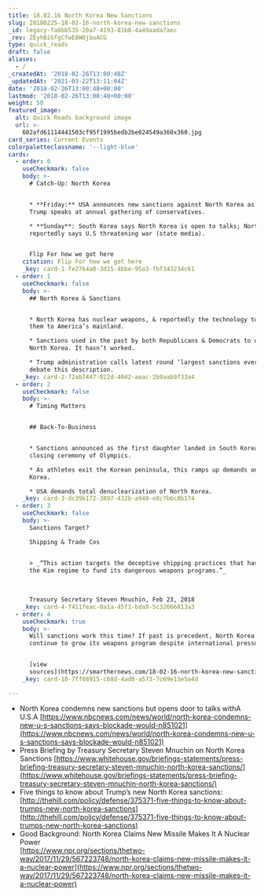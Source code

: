 ```yaml
---
title: 18.02.16 North Korea New Sanctions
slug: 20180225-18-02-16-north-korea-new-sanctions
_id: legacy-fa6bb535-20a7-4193-81b8-4a49aada7aec
_rev: ZEyhBiGfgCfwE8WOjbuACG
type: quick_reads
draft: false
aliases:
  - /
_createdAt: '2018-02-26T13:00:48Z'
_updatedAt: '2021-03-22T13:11:04Z'
date: '2018-02-26T13:00:48+00:00'
lastmod: '2018-02-26T13:00:48+00:00'
weight: 50
featured_image:
  alt: Quick Reads background image
  url: >-
    602afd61114441503cf95f1995bedb2be024549a360x360.jpg
card_series: Current Events
colorpaletteclassname: '--light-blue'
cards:
  - order: 0
    useCheckmark: false
    body: >-
      # Catch-Up: North Korea


      * **Friday:** USA announces new sanctions against North Korea as President
      Trump speaks at annual gathering of conservatives.

      * **Sunday**: South Korea says North Korea is open to talks; North Korea
      reportedly says U.S threatening war (state media).


      Flip For how we got here
    citation: Flip For how we got here
    _key: card-1-fe2764a0-3d15-4bbe-95a3-fbf343234c61
  - order: 1
    useCheckmark: false
    body: >-
      ## North Korea & Sanctions


      * North Korea has nuclear weapons, & reportedly the technology to deliver
      them to America’s mainland.

      * Sanctions used in the past by both Republicans & Democrats to deter
      North Korea. It hasn’t worked.

      * Trump administration calls latest round ‘largest sanctions ever’ – some
      debate this description.
    _key: card-2-72ab7447-022d-4042-aeac-2b9aab9f33a4
  - order: 2
    useCheckmark: false
    body: >-
      # Timing Matters


      ## Back-To-Business


      * Sanctions announced as the first daughter landed in South Korea for
      closing ceremony of Olympics.

      * As athletes exit the Korean peninsula, this ramps up demands on North
      Korea.

      * USA demands total denuclearization of North Korea.
    _key: card-3-dc39b172-3897-432b-a940-e8c7b6c8b174
  - order: 3
    useCheckmark: false
    body: >-
      Sanctions Target?  

      Shipping & Trade Cos


      > _“This action targets the deceptive shipping practices that have enabled
      the Kim regime to fund its dangerous weapons programs.”_  
        
        
        
      Treasury Secretary Steven Mnuchin, Feb 23, 2018
    _key: card-4-f411feac-0a1a-45f1-bda9-5c32666813a3
  - order: 4
    useCheckmark: true
    body: >-
      Will sanctions work this time? If past is precedent, North Korea will
      continue to grow its weapons program despite international pressure.


      [view
      sources](https://smarthernews.com/18-02-16-north-korea-new-sanctions/)
    _key: card-10-7ff08915-c68d-4ad0-a573-7c69e13e5a4d

---
```

* North Korea condemns new sanctions but opens door to talks withA U.S.A [https://www.nbcnews.com/news/world/north-korea-condemns-new-u-s-sanctions-says-blockade-would-n851021](https://www.nbcnews.com/news/world/north-korea-condemns-new-u-s-sanctions-says-blockade-would-n851021)
* Press Briefing by Treasury Secretary Steven Mnuchin on North Korea Sanctions [https://www.whitehouse.gov/briefings-statements/press-briefing-treasury-secretary-steven-mnuchin-north-korea-sanctions/](https://www.whitehouse.gov/briefings-statements/press-briefing-treasury-secretary-steven-mnuchin-north-korea-sanctions/)
* Five things to know about Trump’s new North Korea sanctions: [http://thehill.com/policy/defense/375371-five-things-to-know-about-trumps-new-north-korea-sanctions](http://thehill.com/policy/defense/375371-five-things-to-know-about-trumps-new-north-korea-sanctions)
* Good Background: North Korea Claims New Missile Makes It A Nuclear Power  
[https://www.npr.org/sections/thetwo-way/2017/11/29/567223748/north-korea-claims-new-missile-makes-it-a-nuclear-power](https://www.npr.org/sections/thetwo-way/2017/11/29/567223748/north-korea-claims-new-missile-makes-it-a-nuclear-power)